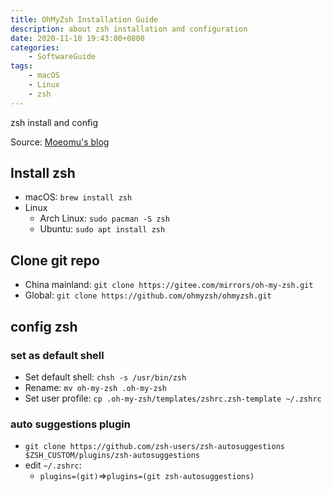 ```yaml
---
title: OhMyZsh Installation Guide
description: about zsh installation and configuration
date: 2020-11-10 19:43:00+0800
categories:
    - SoftwareGuide
tags:
    - macOS
    - Linux
    - zsh
---
```


zsh install and config

Source: [Moeomu's blog](/posts/ohmyzsh-installation-guide/)

## Install zsh

- macOS: `brew install zsh`
- Linux
  - Arch Linux: `sudo pacman -S zsh`
  - Ubuntu: `sudo apt install zsh`

## Clone git repo

- China mainland: `git clone https://gitee.com/mirrors/oh-my-zsh.git`
- Global: `git clone https://github.com/ohmyzsh/ohmyzsh.git`

## config zsh

### set as default shell

- Set default shell: `chsh -s /usr/bin/zsh`
- Rename: `mv oh-my-zsh .oh-my-zsh`
- Set user profile: `cp .oh-my-zsh/templates/zshrc.zsh-template ~/.zshrc`

### auto suggestions plugin

- `git clone https://github.com/zsh-users/zsh-autosuggestions $ZSH_CUSTOM/plugins/zsh-autosuggestions`
- edit `~/.zshrc`:
  - `plugins=(git)`=>`plugins=(git zsh-autosuggestions)`
